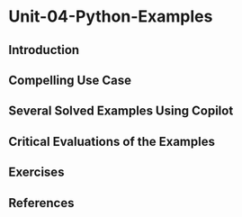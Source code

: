 #  Unit-04-Python-Examples
## Introduction
## Compelling Use Case
## Several Solved Examples Using Copilot
## Critical Evaluations of the Examples
## Exercises
## References
